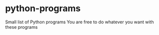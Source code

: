 # python-programs
Small list of Python programs 
You are free to do whatever you want with these programs
